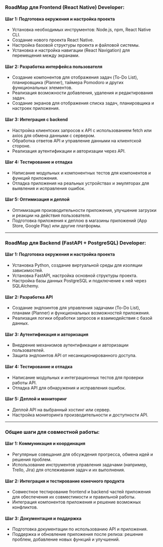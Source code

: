 ### RoadMap для Frontend (React Native) Developer:

#### Шаг 1: Подготовка окружения и настройка проекта
- Установка необходимых инструментов: Node.js, npm, React Native CLI.
- Создание нового проекта React Native.
- Настройка базовой структуры проекта и файловой системы.
- Установка и настройка навигации (React Navigation) для перемещения между экранами.

#### Шаг 2: Разработка интерфейса пользователя
- Создание компонентов для отображения задач (To-Do List), планировщика (Planner), таймера Pomodoro и других функциональных элементов.
- Реализация возможности добавления, удаления и редактирования задач.
- Создание экранов для отображения списка задач, планировщика и настроек приложения.

#### Шаг 3: Интеграция с backend
- Настройка клиентских запросов к API с использованием fetch или axios для обмена данными с сервером.
- Обработка ответов API и управление данными на клиентской стороне.
- Реализация аутентификации и авторизации через API.

#### Шаг 4: Тестирование и отладка
- Написание модульных и компонентных тестов для компонентов и функций приложения.
- Отладка приложения на реальных устройствах и эмуляторах для выявления и исправления ошибок.

#### Шаг 5: Оптимизация и деплой
- Оптимизация производительности приложения, улучшение загрузки и реакции на действия пользователя.
- Подготовка приложения к деплою в магазины приложений (App Store, Google Play) или другие платформы.

---

### RoadMap для Backend (FastAPI + PostgreSQL) Developer:

#### Шаг 1: Подготовка окружения и настройка проекта
- Установка Python, создание виртуальной среды для изоляции зависимостей.
- Установка FastAPI, настройка основной структуры проекта.
- Настройка базы данных PostgreSQL и подключение к ней через SQLAlchemy.

#### Шаг 2: Разработка API
- Создание эндпоинтов для управления задачами (To-Do List), планами (Planner) и функциональных возможностей приложения.
- Реализация логики обработки запросов и взаимодействия с базой данных.

#### Шаг 3: Аутентификация и авторизация
- Внедрение механизмов аутентификации и авторизации пользователей.
- Защита эндпоинтов API от несанкционированного доступа.

#### Шаг 4: Тестирование и отладка
- Написание модульных и интеграционных тестов для проверки работы API.
- Отладка API для обнаружения и исправления ошибок.

#### Шаг 5: Деплой и мониторинг
- Деплой API на выбранный хостинг или сервер.
- Настройка мониторинга производительности и доступности API.

---

### Общие шаги для совместной работы:

#### Шаг 1: Коммуникация и координация
- Регулярные совещания для обсуждения прогресса, обмена идей и решения проблем.
- Использование инструментов управления задачами (например, Trello, Jira) для отслеживания задач и их выполнения.

#### Шаг 2: Интеграция и тестирование конечного продукта
- Совместное тестирование frontend и backend частей приложения для обеспечения их совместимости и правильной работы.
- Интеграция компонентов приложения и решение возможных конфликтов.

#### Шаг 3: Документация и поддержка
- Подготовка документации по использованию API и приложения.
- Поддержка и обновление приложения после релиза: решение проблем, добавление новых функций и улучшений.
